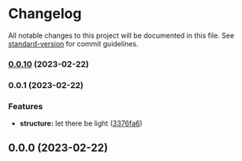 # Changelog

All notable changes to this project will be documented in this file. See [standard-version](https://github.com/conventional-changelog/standard-version) for commit guidelines.

### [0.0.10](https://github.com/MatheusMFranco/quale-a-musica-js/compare/v0.0.9...v0.0.10) (2023-02-22)

### 0.0.1 (2023-02-22)


### Features

* **structure:** let there be light ([3376fa6](https://github.com/MatheusMFranco/quale-a-musica-js/commit/3376fa608d25c3efa1edf95cb567f3185ff0d182))

## 0.0.0 (2023-02-22)
